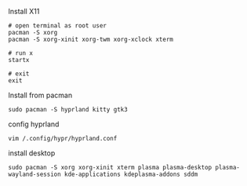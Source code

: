 
Install X11
```
# open terminal as root user
pacman -S xorg
pacman -S xorg-xinit xorg-twm xorg-xclock xterm

# run x 
startx

# exit
exit
```


Install from pacman

```
sudo pacman -S hyprland kitty gtk3

```

config hyprland
```
vim /.config/hypr/hyprland.conf
```


install desktop
```
sudo pacman -S xorg xorg-xinit xterm plasma plasma-desktop plasma-wayland-session kde-applications kdeplasma-addons sddm
```

